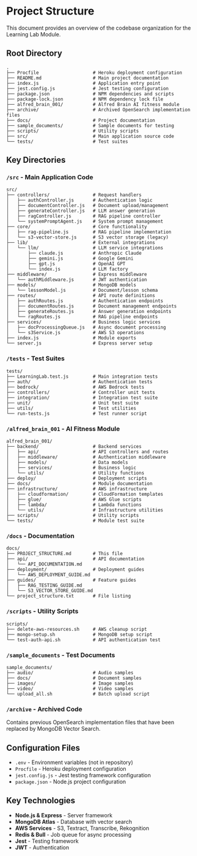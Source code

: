 # Project Structure

This document provides an overview of the codebase organization for the Learning Lab Module.

## Root Directory

```
.
├── Procfile                    # Heroku deployment configuration
├── README.md                   # Main project documentation
├── index.js                    # Application entry point
├── jest.config.js              # Jest testing configuration
├── package.json                # NPM dependencies and scripts
├── package-lock.json           # NPM dependency lock file
├── alfred_brain_001/           # Alfred Brain AI fitness module
├── archive/                    # Archived OpenSearch implementation files
├── docs/                       # Project documentation
├── sample_documents/           # Sample documents for testing
├── scripts/                    # Utility scripts
├── src/                        # Main application source code
└── tests/                      # Test suites
```

## Key Directories

### `/src` - Main Application Code
```
src/
├── controllers/                # Request handlers
│   ├── authController.js       # Authentication logic
│   ├── documentController.js   # Document upload/management
│   ├── generateController.js   # LLM answer generation
│   ├── ragController.js        # RAG pipeline controller
│   └── systemPromptAgent.js    # System prompt management
├── core/                       # Core functionality
│   ├── rag-pipeline.js         # RAG pipeline implementation
│   └── s3-vector-store.js      # S3 vector storage (legacy)
├── lib/                        # External integrations
│   └── llm/                    # LLM service integrations
│       ├── claude.js           # Anthropic Claude
│       ├── gemini.js           # Google Gemini
│       ├── gpt.js              # OpenAI GPT
│       └── index.js            # LLM factory
├── middleware/                 # Express middleware
│   └── authMiddleware.js       # JWT authentication
├── models/                     # MongoDB models
│   └── lessonModel.js          # Document/lesson schema
├── routes/                     # API route definitions
│   ├── authRoutes.js           # Authentication endpoints
│   ├── documentRoutes.js       # Document management endpoints
│   ├── generateRoutes.js       # Answer generation endpoints
│   └── ragRoutes.js            # RAG pipeline endpoints
├── services/                   # Business logic services
│   ├── docProcessingQueue.js   # Async document processing
│   └── s3Service.js            # AWS S3 operations
├── index.js                    # Module exports
└── server.js                   # Express server setup
```

### `/tests` - Test Suites
```
tests/
├── LearningLab.test.js         # Main integration tests
├── auth/                       # Authentication tests
├── bedrock/                    # AWS Bedrock tests
├── controllers/                # Controller unit tests
├── integration/                # Integration test suite
├── unit/                       # Unit test suite
├── utils/                      # Test utilities
└── run-tests.js                # Test runner script
```

### `/alfred_brain_001` - AI Fitness Module
```
alfred_brain_001/
├── backend/                    # Backend services
│   ├── api/                    # API controllers and routes
│   ├── middleware/             # Authentication middleware
│   ├── models/                 # Data models
│   ├── services/               # Business logic
│   └── utils/                  # Utility functions
├── deploy/                     # Deployment scripts
├── docs/                       # Module documentation
├── infrastructure/             # AWS infrastructure
│   ├── cloudformation/         # CloudFormation templates
│   ├── glue/                   # AWS Glue scripts
│   ├── lambda/                 # Lambda functions
│   └── utils/                  # Infrastructure utilities
├── scripts/                    # Utility scripts
└── tests/                      # Module test suite
```

### `/docs` - Documentation
```
docs/
├── PROJECT_STRUCTURE.md        # This file
├── api/                        # API documentation
│   └── API_DOCUMENTATION.md
├── deployment/                 # Deployment guides
│   └── AWS_DEPLOYMENT_GUIDE.md
├── guides/                     # Feature guides
│   ├── RAG_TESTING_GUIDE.md
│   └── S3_VECTOR_STORE_GUIDE.md
└── project_structure.txt       # File listing
```

### `/scripts` - Utility Scripts
```
scripts/
├── delete-aws-resources.sh     # AWS cleanup script
├── mongo-setup.sh              # MongoDB setup script
└── test-auth-api.sh            # API authentication test
```

### `/sample_documents` - Test Documents
```
sample_documents/
├── audio/                      # Audio samples
├── docs/                       # Document samples
├── images/                     # Image samples
├── video/                      # Video samples
└── upload_all.sh               # Batch upload script
```

### `/archive` - Archived Code
Contains previous OpenSearch implementation files that have been replaced by MongoDB Vector Search.

## Configuration Files

- `.env` - Environment variables (not in repository)
- `Procfile` - Heroku deployment configuration
- `jest.config.js` - Jest testing framework configuration
- `package.json` - Node.js project configuration

## Key Technologies

- **Node.js & Express** - Server framework
- **MongoDB Atlas** - Database with vector search
- **AWS Services** - S3, Textract, Transcribe, Rekognition
- **Redis & Bull** - Job queue for async processing
- **Jest** - Testing framework
- **JWT** - Authentication